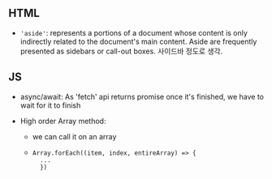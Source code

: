 ## HTML

- `'aside'`: represents a portions of a document whose content is only indirectly related to the document's main content. Aside are frequently presented as sidebars or call-out boxes. 사이드바 정도로 생각.

## JS

- async/await:
  As 'fetch' api returns promise once it's finished, we have to wait for it to finish

- High order Array method:
  - we can call it on an array
  - ```
    Array.forEach((item, index, entireArray) => {
      ...
      })
    ```
